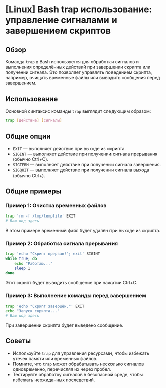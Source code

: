 # [Linux] Bash trap использование: управление сигналами и завершением скриптов

## Обзор
Команда `trap` в Bash используется для обработки сигналов и выполнения определённых действий при завершении скрипта или получении сигнала. Это позволяет управлять поведением скрипта, например, очищать временные файлы или выводить сообщения перед завершением.

## Использование
Основной синтаксис команды `trap` выглядит следующим образом:

```bash
trap [действие] [сигналы]
```

## Общие опции
- `EXIT` — выполняет действие при выходе из скрипта.
- `SIGINT` — выполняет действие при получении сигнала прерывания (обычно Ctrl+C).
- `SIGTERM` — выполняет действие при получении сигнала завершения.
- `SIGQUIT` — выполняет действие при получении сигнала выхода (обычно Ctrl+\).

## Общие примеры

### Пример 1: Очистка временных файлов
```bash
trap 'rm -f /tmp/tempfile' EXIT
# Ваш код здесь
```
В этом примере временный файл будет удалён при выходе из скрипта.

### Пример 2: Обработка сигнала прерывания
```bash
trap 'echo "Скрипт прерван!"; exit' SIGINT
while true; do
    echo "Работаю..."
    sleep 1
done
```
Этот скрипт будет выводить сообщение при нажатии Ctrl+C.

### Пример 3: Выполнение команды перед завершением
```bash
trap 'echo "Скрипт завершён."' EXIT
echo "Запуск скрипта..."
# Ваш код здесь
```
При завершении скрипта будет выведено сообщение.

## Советы
- Используйте `trap` для управления ресурсами, чтобы избежать утечек памяти или временных файлов.
- Помните, что `trap` может обрабатывать несколько сигналов одновременно, перечисляя их через пробел.
- Тестируйте обработку сигналов в безопасной среде, чтобы избежать неожиданных последствий.